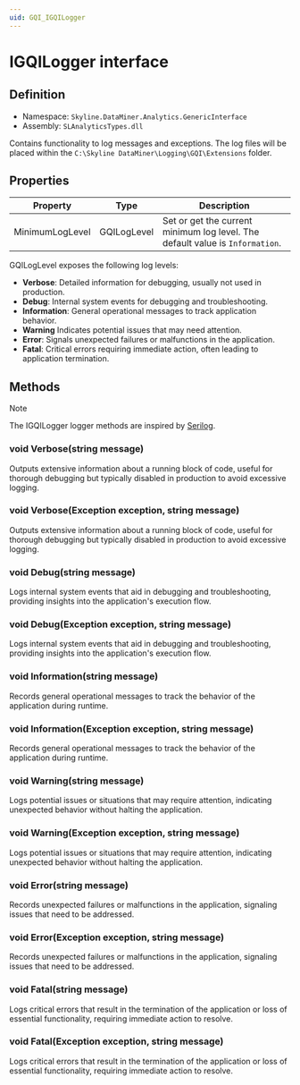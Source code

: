 ```yaml
---
uid: GQI_IGQILogger
---
```


# IGQILogger interface

## Definition

- Namespace: `Skyline.DataMiner.Analytics.GenericInterface`
- Assembly: `SLAnalyticsTypes.dll`

Contains functionality to log messages and exceptions. The log files will be placed within the `C:\Skyline DataMiner\Logging\GQI\Extensions` folder.

## Properties

| Property | Type | Description |
| -------- | ---- | ----------- |
| MinimumLogLevel | GQILogLevel | Set or get the current minimum log level. The default value is `Information`. |

GQILogLevel exposes the following log levels:
- **Verbose**: Detailed information for debugging, usually not used in production.
- **Debug**: Internal system events for debugging and troubleshooting.
- **Information**: General operational messages to track application behavior.
- **Warning** Indicates potential issues that may need attention.
- **Error**: Signals unexpected failures or malfunctions in the application.
- **Fatal**: Critical errors requiring immediate action, often leading to application termination.

## Methods

> [!NOTE]
> The IGQILogger logger methods are inspired by [Serilog](https://github.com/serilog/serilog).

### void Verbose(string message)

Outputs extensive information about a running block of code, useful for thorough debugging but typically disabled in production to avoid excessive logging.

### void Verbose(Exception exception, string message)

Outputs extensive information about a running block of code, useful for thorough debugging but typically disabled in production to avoid excessive logging.

### void Debug(string message)

Logs internal system events that aid in debugging and troubleshooting, providing insights into the application's execution flow.

### void Debug(Exception exception, string message)

Logs internal system events that aid in debugging and troubleshooting, providing insights into the application's execution flow.

### void Information(string message)

Records general operational messages to track the behavior of the application during runtime.

### void Information(Exception exception, string message)

Records general operational messages to track the behavior of the application during runtime.

### void Warning(string message)

Logs potential issues or situations that may require attention, indicating unexpected behavior without halting the application.

### void Warning(Exception exception, string message)

Logs potential issues or situations that may require attention, indicating unexpected behavior without halting the application.

### void Error(string message)

Records unexpected failures or malfunctions in the application, signaling issues that need to be addressed.

### void Error(Exception exception, string message)

Records unexpected failures or malfunctions in the application, signaling issues that need to be addressed.

### void Fatal(string message)

Logs critical errors that result in the termination of the application or loss of essential functionality, requiring immediate action to resolve.

### void Fatal(Exception exception, string message)

Logs critical errors that result in the termination of the application or loss of essential functionality, requiring immediate action to resolve.
